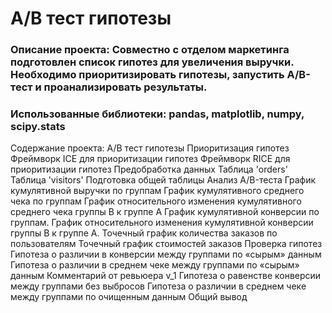 # А/В тест гипотезы

### Описание проекта: Совместно с отделом маркетинга подготовлен список гипотез для увеличения выручки. Необходимо приоритизировать гипотезы, запустить A/B-тест и проанализировать результаты.

### Использованные библиотеки: pandas, matplotlib, numpy, scipy.stats

Содержание проекта:
A/B тест гипотезы
  Приоритизация гипотез
    Фреймворк ICE для приоритизации гипотез
    Фреймворк RICE для приоритизации гипотез
Предобработка данных
    Таблица 'orders'
    Таблица 'visitors'
    Подготовка общей таблицы
Анализ A/B-теста
    График кумулятивной выручки по группам
    График кумулятивного среднего чека по группам
    График относительного изменения кумулятивного среднего чека группы B к группе A
    График кумулятивной конверсии по группам.
    График относительного изменения кумулятивной конверсии группы B к группе A.
    Точечный график количества заказов по пользователям
    Точечный график стоимостей заказов
Проверка гипотез
    Гипотеза о различии в конверсии между группами по «сырым» данным
    Гипотеза о различии в среднем чеке между группами по «сырым» данным
  Комментарий от ревьюера v_1
Гипотеза о равенстве конверсии между группами без выбросов
Гипотеза о различии в среднем чеке между группами по очищенным данным
Общий вывод



